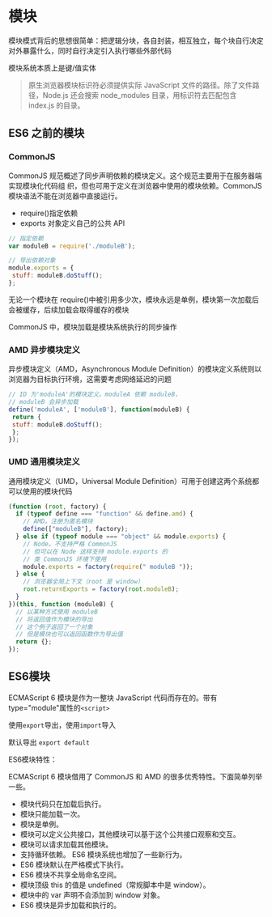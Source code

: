# 模块

模块模式背后的思想很简单：把逻辑分块，各自封装，相互独立，每个块自行决定对外暴露什么，同时自行决定引入执行哪些外部代码

模块系统本质上是键/值实体

> 原生浏览器模块标识符必须提供实际 JavaScript 文件的路径。除了文件路径，Node.js 还会搜索 node_modules 目录，用标识符去匹配包含 index.js 的目录。

## ES6 之前的模块

### CommonJS

CommonJS 规范概述了同步声明依赖的模块定义。这个规范主要用于在服务器端实现模块化代码组
织，但也可用于定义在浏览器中使用的模块依赖。CommonJS 模块语法不能在浏览器中直接运行。

- require()指定依赖
- exports 对象定义自己的公共 API

```js
// 指定依赖
var moduleB = require('./moduleB');

// 导出依赖对象
module.exports = {
 stuff: moduleB.doStuff();
};
```

无论一个模块在 require()中被引用多少次，模块永远是单例，模块第一次加载后会被缓存，后续加载会取得缓存的模块

CommonJS 中，模块加载是模块系统执行的同步操作

### AMD 异步模块定义

异步模块定义（AMD，Asynchronous Module Definition）的模块定义系统则以浏览器为目标执行环境，这需要考虑网络延迟的问题

```js
// ID 为'moduleA'的模块定义。moduleA 依赖 moduleB，
// moduleB 会异步加载
define('moduleA', ['moduleB'], function(moduleB) {
 return {
 stuff: moduleB.doStuff();
 };
});

```

### UMD 通用模块定义

通用模块定义（UMD，Universal Module Definition）可用于创建这两个系统都可以使用的模块代码

```js
(function (root, factory) {
  if (typeof define === "function" && define.amd) {
    // AMD。注册为匿名模块
    define(["moduleB"], factory);
  } else if (typeof module === "object" && module.exports) {
    // Node。不支持严格 CommonJS
    // 但可以在 Node 这样支持 module.exports 的
    // 类 CommonJS 环境下使用
    module.exports = factory(require(" moduleB "));
  } else {
    // 浏览器全局上下文（root 是 window）
    root.returnExports = factory(root.moduleB);
  }
})(this, function (moduleB) {
  // 以某种方式使用 moduleB
  // 将返回值作为模块的导出
  // 这个例子返回了一个对象
  // 但是模块也可以返回函数作为导出值
  return {};
});
```

## ES6模块

ECMAScript 6 模块是作为一整块 JavaScript 代码而存在的。带有 type="module"属性的`<script>`

使用`export`导出，使用`import`导入

默认导出 `export default`

ES6模块特性：

ECMAScript 6 模块借用了 CommonJS 和 AMD 的很多优秀特性。下面简单列举一些。
- 模块代码只在加载后执行。
- 模块只能加载一次。
- 模块是单例。
- 模块可以定义公共接口，其他模块可以基于这个公共接口观察和交互。
- 模块可以请求加载其他模块。
- 支持循环依赖。
ES6 模块系统也增加了一些新行为。
- ES6 模块默认在严格模式下执行。
- ES6 模块不共享全局命名空间。
- 模块顶级 this 的值是 undefined（常规脚本中是 window）。
- 模块中的 var 声明不会添加到 window 对象。
- ES6 模块是异步加载和执行的。
